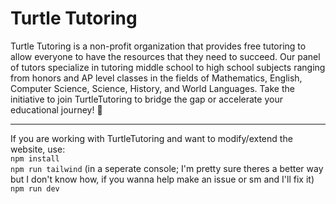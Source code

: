 # Turtle Tutoring

Turtle Tutoring is a non-profit organization that provides free tutoring to allow everyone to have the resources that they need to succeed. Our panel of tutors specialize in tutoring middle school to high school subjects ranging from honors and AP level classes in the fields of Mathematics, English, Computer Science, Science, History, and World Languages. Take the initiative to join TurtleTutoring to bridge the gap or accelerate your educational journey! 🐢  

---  

If you are working with TurtleTutoring and want to modify/extend the website, use:  
```npm install```  
```npm run tailwind``` (in a seperate console; I'm pretty sure theres a better way but I don't know how, if you wanna help make an issue or sm and I'll fix it)  
```npm run dev```